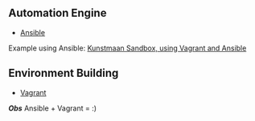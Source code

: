 Automation Engine
------------

* [Ansible](http://www.ansible.com/)
  
Example using Ansible: [Kunstmaan Sandbox, using Vagrant and Ansible](http://bundles.kunstmaan.be/news/kunstmaan-sandbox-using-vagrant-and-ansible)

Environment Building
------------

* [Vagrant](http://www.vagrantup.com/)


***Obs***
Ansible + Vagrant = :)

